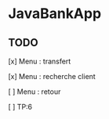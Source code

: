 # JavaBankApp

## TODO

[x] Menu : transfert

[x] Menu : recherche client

[ ] Menu : retour

[ ] TP:6
